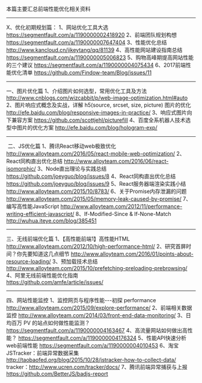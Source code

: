 本篇主要汇总前端性能优化相关资料


-------------------------------------------------------------------------------
X、优化初期规划篇：
1、网站优化工具大选
https://segmentfault.com/a/1190000002418920
2、前端团队规划构想
https://segmentfault.com/a/1190000007647404
3、性能优化总结
http://www.kancloud.cn/jikeytang/qq/81139
4、高性能网站建设指南总结
https://segmentfault.com/a/1190000005006823
5、购物高峰期提高网站性能的三个建议
https://segmentfault.com/a/1190000004075434
6、2017前端性能优化清单
https://github.com/Findow-team/Blog/issues/11



-------------------------------------------------------------------------------
一、图片优化篇
1、介绍图片如何选型，常用优化工具及方法
http://www.cnblogs.com/wizcabbit/p/web-image-optimization.html#auto
2、图片响应式概念及实战，详解 h5(source, srcset, size, picture) 图片的优化
http://efe.baidu.com/blog/responsive-images-in-practice/
3、响应式图片向下兼容方案
https://github.com/scottjehl/picturefill
4、百度全系机器人技术选型中图片的优化方案
http://efe.baidu.com/blog/hologram-exp/




-------------------------------------------------------------------------------
 二、JS优化篇
1、腾讯React移动web极致优化
http://www.alloyteam.com/2016/05/react-mobile-web-optimization/
2、React同构直出优化总结
http://www.alloyteam.com/2016/06/react-isomorphic/
3、Node直出理论与实践总结
https://github.com/joeyguo/blog/issues/8
4、React同构直出优化总结
https://github.com/joeyguo/blog/issues/9
5、React服务器端渲染实践小结
http://www.alloyteam.com/2015/10/8783/
6、关于Promise内存泄漏的问题
http://www.alloyteam.com/2015/05/memory-leak-caused-by-promise/
7、编写高性能JavaScript
http://www.alloyteam.com/2012/11/performance-writing-efficient-javascript/
8、If-Modified-Since & If-None-Match
http://wuhua.iteye.com/blog/385451



-------------------------------------------------------------------------------

三、无线前端优化篇
1、【高性能前端1】高性能HTML   
http://www.alloyteam.com/2012/10/high-performance-html/
2、研究首屏时间？你先要知道这几点细节
http://www.alloyteam.com/2016/01/points-about-resource-loading/
3、预加载技术总结
http://www.alloyteam.com/2015/10/prefetching-preloading-prebrowsing/
4、阿里无线前端性能优化指南  
https://github.com/amfe/article/issues/





-------------------------------------------------------------------------------

四、网站性能监控
1、监控网页与程序性能---初探 performance
http://www.alloyteam.com/2015/09/explore-performance/
2、前端相关数据监控
http://www.alloyteam.com/2014/03/front-end-data-monitoring/
3、日均百万 PV 的站点如何做性能监测？
https://segmentfault.com/a/1190000004163467
4、高流量网站如何做出高性能？
https://segmentfault.com/a/1190000004176324
5、性能API快速分析web前端性能
https://segmentfault.com/a/1190000004010453
6、淘宝JSTracker：前端异常数据采集
http://taobaofed.org/blog/2015/10/28/jstracker-how-to-collect-data/
tracker：http://www.ucren.com/tracker/docs/
7、腾讯前端异常捕获与上报
https://github.com/BetterJS/badjs-report







